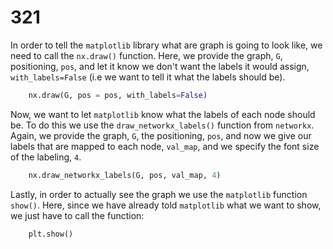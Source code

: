 # 321

In order to tell the `matplotlib` library what are graph is going to look like, we need to call the `nx.draw()` function. Here, we provide the graph, `G`, positioning, `pos`, and let it know we don't want the labels it would assign, `with_labels=False` \(i.e we want to tell it what the labels should be\).

```python
    nx.draw(G, pos = pos, with_labels=False)
```

Now, we want to let `matplotlib` know what the labels of each node should be. To do this we use the `draw_networkx_labels()` function from `networkx`. Again, we provide the graph, `G`, the positioning, `pos`, and now we give our labels that are mapped to each node, `val_map`, and we specify the font size of the labeling, `4`.

```python
    nx.draw_networkx_labels(G, pos, val_map, 4)
```

Lastly, in order to actually see the graph we use the `matplotlib` function `show()`. Here, since we have already told `matplotlib` what we want to show, we just have to call the function:

```python
    plt.show()
```

